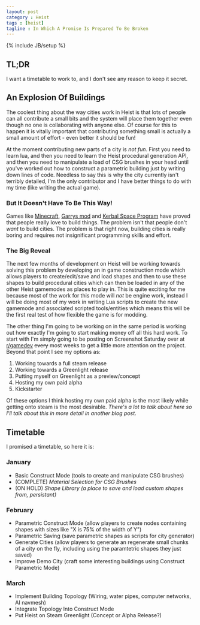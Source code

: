 ```yaml
---
layout: post
category : Heist
tags : [heist]
tagline : In Which A Promise Is Prepared To Be Broken
---
```

{% include JB/setup %}


## TL;DR

I want a timetable to work to, and I don't see any reason to keep it secret.

## An Explosion Of Buildings

The coolest thing about the way cities work in Heist is that lots of people can all contribute a small bits and the system will place them together even though no one is collaborating with anyone else. Of course for this to happen it is vitally important that contributing something small is actually a small amount of effort - even better it should be fun!

At the moment contributing new parts of a city is _not fun_. First you need to learn lua, and then you need to learn the Heist procedural generation API, and then you need to manipulate a load of CSG brushes in your head until you've worked out how to construct a parametric building just by writing down lines of code. Needless to say this is why the city currently isn't terribly detailed, I'm the only contributor and I have better things to do with my time (like writing the actual game).

### But It Doesn't Have To Be This Way!

Games like [Minecraft](http://minecraft.net/), [Garrys mod](http://garrysmod.com/) and [Kerbal Space Program](https://kerbalspaceprogram.com/) have proved that people really love to build things. The problem isn't that people don't _want_ to build cities. The problem is that right now, building cities is really boring and requires not insignificant programming skills and effort.

### The Big Reveal

The next few months of development on Heist will be working towards solving this problem by developing an in game construction mode which allows players to create/edit/save and load shapes and then to use these shapes to build procedural cities which can then be loaded in any of the other Heist gamemodes as places to play in. This is quite exciting for me because most of the work for this mode will _not_ be engine work, instead I will be doing most of my work in writing Lua scripts to create the new gamemode and associated scripted tools/entities which means this will be the first real test of how flexible the game is for modding.

The other thing I'm going to be working on in the same period is working out how exactly I'm going to start making money off all this hard work. To start with I'm simply going to be posting on Screenshot Saturday over at [r/gamedev](http://www.reddit.com/r/gamedev) <del>every</del> most weeks to get a little more attention on the project. Beyond that point I see my options as:

1. Working towards a full steam release
2. Working towards a Greenlight release
3. Putting myself on Greenlight as a preview/concept
4. Hosting my own paid alpha
5. Kickstarter

Of these options I think hosting my own paid alpha is the most likely while getting onto steam is the most desirable. _There's a lot to talk about here so I'll talk about this in more detail in another blog post_.

## Timetable

I promised a timetable, so here it is:

### January

- Basic Construct Mode (tools to create and manipulate CSG brushes)
- (COMPLETE) *Material Selection for CSG Brushes*
- (ON HOLD) *Shape Library (a place to save and load custom shapes from, persistant)*

### February

- Parametric Construct Mode (allow players to create nodes containing shapes with sizes like "X is 75% of the width of Y")
- Parametric Saving (save parametric shapes as scripts for city generator)
- Generate Cities (allow players to generate an regenerate small chunks of a city on the fly, including using the paramtetric shapes they just saved)
- Improve Demo City (craft some interesting buildings using Construct Parametric Mode)

### March

- Implement Building Topology (Wiring, water pipes, computer networks, AI navmesh)
- Integrate Topology Into Construct Mode
- Put Heist on Steam Greenlight (Concept or Alpha Release?)
